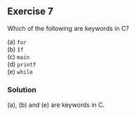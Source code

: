 ## Exercise 7
Which of the following are keywords in C?

(a) `for`</br>
(b) `If`</br>
(c) `main`</br>
(d) `printf`</br>
(e) `while`

### Solution
(a), (b) and (e) are keywords in C.